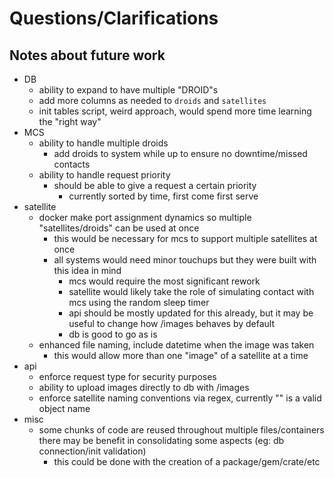 # Questions/Clarifications

## Notes about future work

- DB
    - ability to expand to have multiple "DROID"s
    - add more columns as needed to `droids` and `satellites`
    - init tables script, weird approach, would spend more time learning the "right way"
- MCS
    - ability to handle multiple droids
        - add droids to system while up to ensure no downtime/missed contacts
    - ability to handle request priority
        - should be able to give a request a certain priority
            - currently sorted by time, first come first serve
- satellite
    - docker make port assignment dynamics so multiple "satellites/droids" can be used at once
        - this would be necessary for mcs to support multiple satellites at once
        - all systems would need minor touchups but they were built with this idea in mind
            - mcs would require the most significant rework
            - satellite would likely take the role of simulating contact with mcs using the random sleep timer
            - api should be mostly updated for this already, but it may be useful to change how /images behaves by default
            - db is good to go as is
    - enhanced file naming, include datetime when the image was taken
        - this would allow more than one "image" of a satellite at a time
- api
    - enforce request type for security purposes
    - ability to upload images directly to db with /images
    - enforce satellite naming conventions via regex, currently "" is a valid object name
- misc
    - some chunks of code are reused throughout multiple files/containers there may be benefit in consolidating some aspects (eg: db connection/init validation)
        - this could be done with the creation of a package/gem/crate/etc
